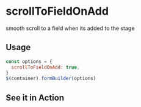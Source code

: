# scrollToFieldOnAdd

smooth scroll to a field when its added to the stage

## Usage

```javascript
const options = {
  scrollToFieldOnAdd: true,
}
$(container).formBuilder(options)
```

## See it in Action
<p data-height="525" data-theme-id="22927" data-embed-version="2" data-slug-hash="xyOKaW" data-default-tab="result" data-user="kevinchappell" class="codepen"></p>
